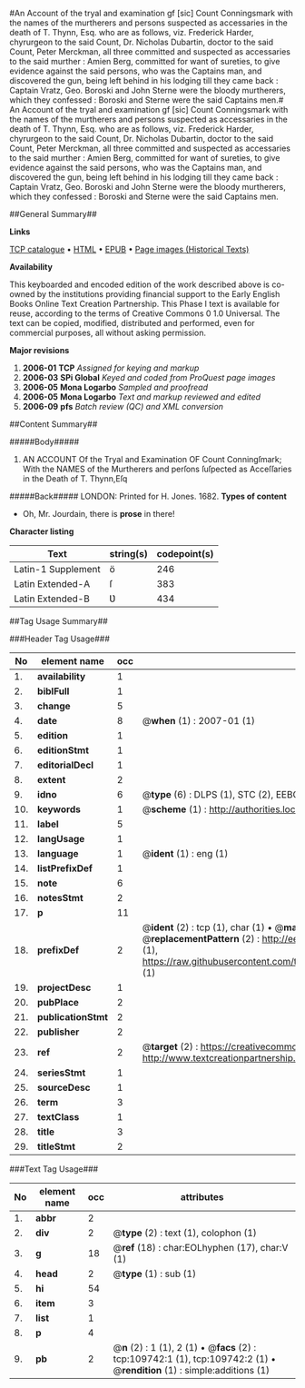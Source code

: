 #An Account of the tryal and examination gf [sic] Count Conningsmark with the names of the murtherers and persons suspected as accessaries in the death of T. Thynn, Esq. who are as follows, viz. Frederick Harder, chyrurgeon to the said Count, Dr. Nicholas Dubartin, doctor to the said Count, Peter Merckman, all three committed and suspected as accessaries to the said murther : Amien Berg, committed for want of sureties, to give evidence against the said persons, who was the Captains man, and discovered the gun, being left behind in his lodging till they came back : Captain Vratz, Geo. Boroski and John Sterne were the bloody murtherers, which they confessed : Boroski and Sterne were the said Captains men.#
An Account of the tryal and examination gf [sic] Count Conningsmark with the names of the murtherers and persons suspected as accessaries in the death of T. Thynn, Esq. who are as follows, viz. Frederick Harder, chyrurgeon to the said Count, Dr. Nicholas Dubartin, doctor to the said Count, Peter Merckman, all three committed and suspected as accessaries to the said murther : Amien Berg, committed for want of sureties, to give evidence against the said persons, who was the Captains man, and discovered the gun, being left behind in his lodging till they came back : Captain Vratz, Geo. Boroski and John Sterne were the bloody murtherers, which they confessed : Boroski and Sterne were the said Captains men.

##General Summary##

**Links**

[TCP catalogue](http://www.ota.ox.ac.uk/tcp/)  • 
[HTML](http://tei.it.ox.ac.uk/tcp/Texts-HTML/free/A26/A26133.html)  • 
[EPUB](http://tei.it.ox.ac.uk/tcp/Texts-EPUB/free/A26/A26133.epub) • 
[Page images (Historical Texts)](https://data.historicaltexts.jisc.ac.uk/view?pubId=eebo-25852468e&pageId=eebo-25852468e-109742-1)

**Availability**

This keyboarded and encoded edition of the
	       work described above is co-owned by the institutions
	       providing financial support to the Early English Books
	       Online Text Creation Partnership. This Phase I text is
	       available for reuse, according to the terms of Creative
	       Commons 0 1.0 Universal. The text can be copied,
	       modified, distributed and performed, even for
	       commercial purposes, all without asking permission.

**Major revisions**

1. __2006-01__ __TCP__ *Assigned for keying and markup*
1. __2006-03__ __SPi Global__ *Keyed and coded from ProQuest page images*
1. __2006-05__ __Mona Logarbo__ *Sampled and proofread*
1. __2006-05__ __Mona Logarbo__ *Text and markup reviewed and edited*
1. __2006-09__ __pfs__ *Batch review (QC) and XML conversion*

##Content Summary##

#####Body#####

1. AN ACCOUNT Of the Tryal and Examination OF Count Conningſmark; With the NAMES of the Murtherers and perſons ſuſpected as Acceſſaries in the Death of T. Thynn,Eſq

#####Back#####
LONDON: Printed for H. Jones. 1682.
**Types of content**

  * Oh, Mr. Jourdain, there is **prose** in there!

**Character listing**


|Text|string(s)|codepoint(s)|
|---|---|---|
|Latin-1 Supplement|ö|246|
|Latin Extended-A|ſ|383|
|Latin Extended-B|Ʋ|434|

##Tag Usage Summary##

###Header Tag Usage###

|No|element name|occ|attributes|
|---|---|---|---|
|1.|__availability__|1||
|2.|__biblFull__|1||
|3.|__change__|5||
|4.|__date__|8| @__when__ (1) : 2007-01 (1)|
|5.|__edition__|1||
|6.|__editionStmt__|1||
|7.|__editorialDecl__|1||
|8.|__extent__|2||
|9.|__idno__|6| @__type__ (6) : DLPS (1), STC (2), EEBO-CITATION (1), OCLC (1), VID (1)|
|10.|__keywords__|1| @__scheme__ (1) : http://authorities.loc.gov/ (1)|
|11.|__label__|5||
|12.|__langUsage__|1||
|13.|__language__|1| @__ident__ (1) : eng (1)|
|14.|__listPrefixDef__|1||
|15.|__note__|6||
|16.|__notesStmt__|2||
|17.|__p__|11||
|18.|__prefixDef__|2| @__ident__ (2) : tcp (1), char (1)  •  @__matchPattern__ (2) : ([0-9\-]+):([0-9IVX]+) (1), (.+) (1)  •  @__replacementPattern__ (2) : http://eebo.chadwyck.com/downloadtiff?vid=$1&page=$2 (1), https://raw.githubusercontent.com/textcreationpartnership/Texts/master/tcpchars.xml#$1 (1)|
|19.|__projectDesc__|1||
|20.|__pubPlace__|2||
|21.|__publicationStmt__|2||
|22.|__publisher__|2||
|23.|__ref__|2| @__target__ (2) : https://creativecommons.org/publicdomain/zero/1.0/ (1), http://www.textcreationpartnership.org/docs/. (1)|
|24.|__seriesStmt__|1||
|25.|__sourceDesc__|1||
|26.|__term__|3||
|27.|__textClass__|1||
|28.|__title__|3||
|29.|__titleStmt__|2||


###Text Tag Usage###

|No|element name|occ|attributes|
|---|---|---|---|
|1.|__abbr__|2||
|2.|__div__|2| @__type__ (2) : text (1), colophon (1)|
|3.|__g__|18| @__ref__ (18) : char:EOLhyphen (17), char:V (1)|
|4.|__head__|2| @__type__ (1) : sub (1)|
|5.|__hi__|54||
|6.|__item__|3||
|7.|__list__|1||
|8.|__p__|4||
|9.|__pb__|2| @__n__ (2) : 1 (1), 2 (1)  •  @__facs__ (2) : tcp:109742:1 (1), tcp:109742:2 (1)  •  @__rendition__ (1) : simple:additions (1)|
